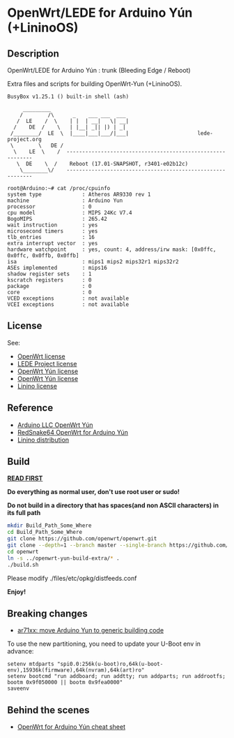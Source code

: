 # OpenWrt/LEDE for Arduino Yún (+LininoOS)

## Description

OpenWrt/LEDE for Arduino Yún : trunk (Bleeding Edge / Reboot)

Extra files and scripts for building OpenWrt-Yun (+LininoOS).

```
BusyBox v1.25.1 () built-in shell (ash)

     _________
    /        /\      _    ___ ___  ___
   /  LE    /  \    | |  | __|   \| __|
  /    DE  /    \   | |__| _|| |) | _|
 /________/  LE  \  |____|___|___/|___|                      lede-project.org
 \        \   DE /
  \    LE  \    /  -----------------------------------------------------------
   \  DE    \  /    Reboot (17.01-SNAPSHOT, r3401-e02b12c)
    \________\/    -----------------------------------------------------------

root@Arduino:~# cat /proc/cpuinfo
system type             : Atheros AR9330 rev 1
machine                 : Arduino Yun
processor               : 0
cpu model               : MIPS 24Kc V7.4
BogoMIPS                : 265.42
wait instruction        : yes
microsecond timers      : yes
tlb_entries             : 16
extra interrupt vector  : yes
hardware watchpoint     : yes, count: 4, address/irw mask: [0x0ffc, 0x0ffc, 0x0ffb, 0x0ffb]
isa                     : mips1 mips2 mips32r1 mips32r2
ASEs implemented        : mips16
shadow register sets    : 1
kscratch registers      : 0
package                 : 0
core                    : 0
VCED exceptions         : not available
VCEI exceptions         : not available
```

## License

See:
- [OpenWrt license](http://wiki.openwrt.org/about/license)
- [LEDE Project license](https://git.lede-project.org/?p=source.git;a=blob_plain;f=LICENSE;hb=HEAD)
- [OpenWrt Yún license](https://github.com/arduino/openwrt-yun/blob/master/LICENSE)
- [OpenWrt Yún license](https://github.com/RedSnake64/openwrt-yun/blob/15.05/LICENSE)
- [Linino license](https://github.com/linino/linino_distro/blob/master/LICENSE)

## Reference
- [Arduino LLC OpenWrt Yún](https://github.com/arduino/openwrt-yun)
- [RedSnake64 OpenWrt for Arduino Yún](https://github.com/RedSnake64/openwrt-yun/tree/15.05)
- [Linino distribution](https://github.com/linino/linino_distro)

## Build
[**READ FIRST**](https://openwrt.org/docs/guide-developer/build-system/use-buildsystem)

**Do everything as normal user, don't use root user or sudo!**

**Do not build in a directory that has spaces(and non ASCII characters) in its full path**

```bash
mkdir Build_Path_Some_Where
cd Build_Path_Some_Where
git clone https://github.com/openwrt/openwrt.git
git clone --depth=1 --branch master --single-branch https://github.com/nxhack/openwrt-yun-build-extra.git
cd openwrt
ln -s ../openwrt-yun-build-extra/* .
./build.sh
```
Please modify ./files/etc/opkg/distfeeds.conf

**Enjoy!**

## Breaking changes
- [ar71xx: move Arduino Yun to generic building code ](https://github.com/lede-project/source/commit/bb46b635df48d5c2368f98646c16e3333cbc11fb)

To use the new partitioning, you need to update your U-Boot env in advance:
```
setenv mtdparts "spi0.0:256k(u-boot)ro,64k(u-boot-env),15936k(firmware),64k(nvram),64k(art)ro"
setenv bootcmd "run addboard; run addtty; run addparts; run addrootfs; bootm 0x9f050000 || bootm 0x9fea0000"
saveenv
```

## Behind the scenes
- [OpenWrt for Arduino Yún cheat sheet](http://www.egrep.jp/wiki/index.php/OpenWrt_for_Arduino_Yun_cheat_sheet)
